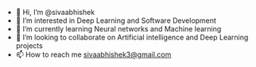 - 👋 Hi, I’m @sivaabhishek
- 👀 I’m interested in Deep Learning and Software Development
- 🌱 I’m currently learning Neural networks and Machine learning
- 💞️ I’m looking to collaborate on Artificial intelligence and Deep Learning projects
- 📫 How to reach me sivaabhishek3@gmail.com

<!---
sivaabhishek/sivaabhishek is a ✨ special ✨ repository because its `README.md` (this file) appears on your GitHub profile.
You can click the Preview link to take a look at your changes.
--->
